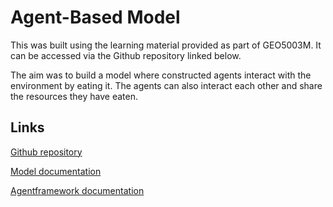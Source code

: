 # Agent-Based Model

This was built using the learning material provided as part of GEO5003M. It can be accessed 
via the Github repository linked below.

The aim was to build a model where constructed agents interact with the environment by
eating it. The agents can also interact each other and share the resources they have eaten.


## Links

[Github repository](https://github.com/heatherpink/abm)

[Model documentation](https://heatherpink.github.io/model%20documentation.html)

[Agentframework documentation](https://heatherpink.github.io/agentframework%20documentation.html)

